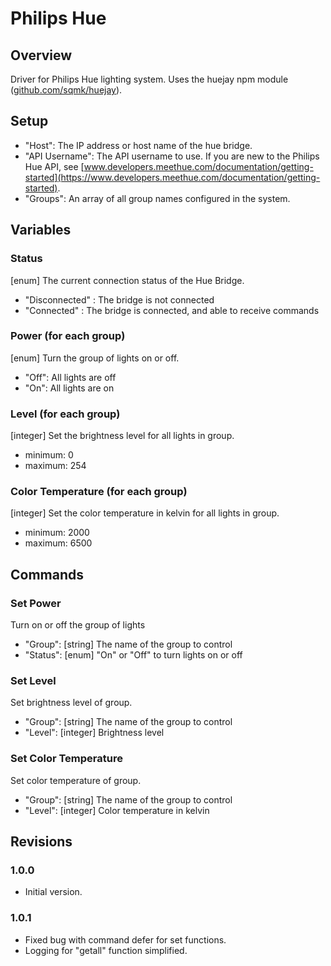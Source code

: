 # Philips Hue


## Overview

Driver for Philips Hue lighting system. Uses the huejay npm module ([github.com/sqmk/huejay](https://github.com/sqmk/huejay)).


## Setup

- "Host": The IP address or host name of the hue bridge.
- "API Username": The API username to use. If you are new to the Philips Hue API, see [www.developers.meethue.com/documentation/getting-started](https://www.developers.meethue.com/documentation/getting-started).
- "Groups": An array of all group names configured in the system.


## Variables

### Status

[enum] The current connection status of the Hue Bridge.
- "Disconnected" : The bridge is not connected
- "Connected" : The bridge is connected, and able to receive commands

### Power (for each group)

[enum] Turn the group of lights on or off.
  - "Off": All lights are off
  - "On": All lights are on

### Level (for each group)

[integer] Set the brightness level for all lights in group.
  - minimum: 0
  - maximum: 254

### Color Temperature (for each group)

[integer] Set the color temperature in kelvin for all lights in group.
  - minimum: 2000
  - maximum: 6500


## Commands

### Set Power
Turn on or off the group of lights
  - "Group": [string] The name of the group to control
  - "Status": [enum] "On" or "Off" to turn lights on or off

### Set Level
Set brightness level of group.
  - "Group": [string] The name of the group to control
  - "Level": [integer] Brightness level

### Set Color Temperature
Set color temperature of group.
  - "Group": [string] The name of the group to control
  - "Level": [integer] Color temperature in kelvin


## Revisions

### 1.0.0
- Initial version.

### 1.0.1
- Fixed bug with command defer for set functions.
- Logging for "getall" function simplified.